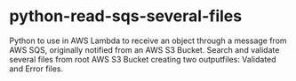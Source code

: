 # python-read-sqs-several-files
Python to use in AWS Lambda to receive an object through a message from AWS SQS, originally notified from an AWS S3 Bucket. Search and validate several files from root AWS S3 Bucket creating two outputfiles: Validated and Error files. 
